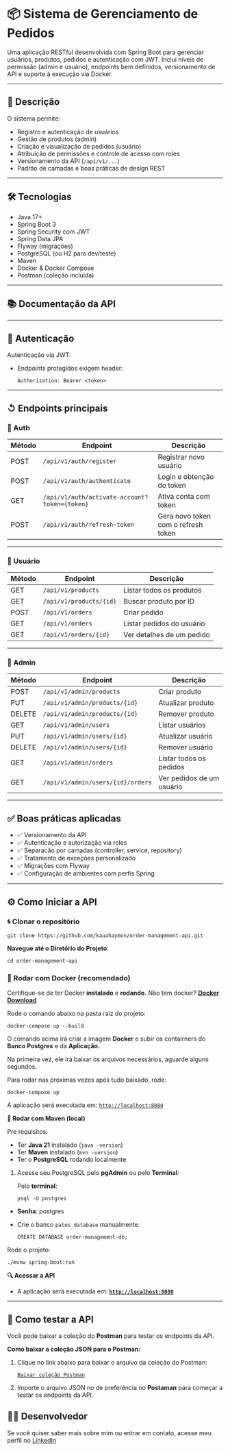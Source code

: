 # 📦 Sistema de Gerenciamento de Pedidos

Uma aplicação RESTful desenvolvida com Spring Boot para gerenciar usuários, produtos, pedidos e autenticação com JWT. Inclui níveis de permissão (admin e usuário), endpoints bem definidos, versionamento de API e suporte à execução via Docker.

---

## 🧵 Descrição

O sistema permite:

- Registro e autenticação de usuários
- Gestão de produtos (admin)
- Criação e visualização de pedidos (usuário)
- Atribuição de permissões e controle de acesso com roles
- Versionamento da API (`/api/v1/...`)
- Padrão de camadas e boas práticas de design REST

---

## 🛠️ Tecnologias

- Java 17+
- Spring Boot 3
- Spring Security com JWT
- Spring Data JPA
- Flyway (migrações)
- PostgreSQL (ou H2 para dev/teste)
- Maven
- Docker & Docker Compose
- Postman (coleção incluída)

---

## 📚 Documentação da API

---

## 🔐 Autenticação

Autenticação via JWT:

- Endpoints protegidos exigem header:

  `Authorization: Bearer <token>`


---

## ↺ Endpoints principais

### 🧑 Auth

| Método | Endpoint | Descrição |
| --- | --- | --- |
| POST | `/api/v1/auth/register` | Registrar novo usuário |
| POST | `/api/v1/auth/authenticate` | Login e obtenção do token |
| GET | `/api/v1/auth/activate-account?token={token}` | Ativa conta com token |
| POST | `/api/v1/auth/refresh-token` | Gera novo token com o refresh token |

---

### 👤 Usuário

| Método | Endpoint | Descrição |
| --- | --- | --- |
| GET | `/api/v1/products` | Listar todos os produtos |
| GET | `/api/v1/products/{id}` | Buscar produto por ID |
| POST | `/api/v1/orders` | Criar pedido |
| GET | `/api/v1/orders` | Listar pedidos do usuário |
| GET | `/api/v1/orders/{id}` | Ver detalhes de um pedido |

---

### 🔧 Admin

| Método | Endpoint | Descrição |
| --- | --- | --- |
| POST | `/api/v1/admin/products` | Criar produto |
| PUT | `/api/v1/admin/products/{id}` | Atualizar produto |
| DELETE | `/api/v1/admin/products/{id}` | Remover produto |
| GET | `/api/v1/admin/users` | Listar usuários |
| PUT | `/api/v1/admin/users/{id}` | Atualizar usuário |
| DELETE | `/api/v1/admin/users/{id}` | Remover usuário |
| GET | `/api/v1/admin/orders` | Listar todos os pedidos |
| GET | `/api/v1/admin/users/{id}/orders` | Ver pedidos de um usuário |

---

## ✅ Boas práticas aplicadas

- ✅ Versionamento da API
- ✅ Autenticação e autorização via roles
- ✅ Separacão por camadas (controller, service, repository)
- ✅ Tratamento de exceções personalizado
- ✅ Migrações com Flyway
- ✅ Configuração de ambientes com perfis Spring

---

## **⚙ Como Iniciar a API**

### **🌀 Clonar o repositório**

```
git clone https://github.com/kauahaymon/order-management-api.git
```

**Navegue até o Diretório do Projeto**:

```
cd order-management-api

```

### **🐳 Rodar com Docker (recomendado)**

Certifique-se de ter Docker **instalado** e **rodando.** Não tem docker? [**Docker Download**](https://www.docker.com/products/docker-desktop/)

Rode o comando abaixo na pasta raiz do projeto:

```
docker-compose up --build

```

O comando acima irá criar a imagem **Docker** e subir os contairners do **Banco Postgres** e da **Aplicação.**

Na primeira vez, ele irá baixar os arquivos necessários, aguarde alguns segundos.

Para rodar nas próximas vezes após tudo baixado, rode:

```
docker-compose up
```

A aplicação será executada em: [`http://localhost:8080`](http://localhost:8080/)

**🚀 Rodar com Maven (local)**

Pre requisitos:

- Ter **Java 21** instalado (`java -version`)
- Ter **Maven** instalado (`mvn -version`)
- Ter o **PostgreSQL** rodando localmente
1. Acesse seu PostgreSQL pelo **pgAdmin** ou pelo **Terminal**:

   Pelo **terminal**:

    ```
    psql -U postgres
    ```

- **Senha**: postgres
- Crie o banco `patos_database` manualmente.

    ```
    CREATE DATABASE order-management-db;
    ```


Rode o projeto:

```
./mvnw spring-boot:run
```

**🔍 Acessar a API**

- A aplicação será executada em: [**`http://localhost:8080`**](http://localhost:8080/)

---

## **📂 Como testar a API**

Você pode baixar a coleção do **Postman** para testar os endpoints da API.

**Como baixar a coleção JSON para o Postman:**

1. Clique no link abaixo para baixar o arquivo da coleção do Postman:

   [`Baixar coleção Postman`](https://github.com/kauahaymon/order-management-api/blob/main/test/Order%20Management.postman_collection.json)

2. Importe o arquivo JSON no de preferência no **Postaman** para começar a testar os endpoints da API.

## **👨‍💻 Desenvolvedor**

Se você quiser saber mais sobre mim ou entrar em contato, acesse meu perfil no [LinkedIn](https://www.linkedin.com/in/kauahaymon)